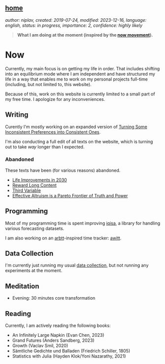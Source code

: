 [home](./index.md)
------------------

*author: niplav, created: 2019-07-24, modified: 2023-12-16, language: english, status: in progress, importance: 2, confidence: highly likely*

> __What I am doing at the moment (inspired by the
> [now movement](https://nownownow.com/about)).__

Now
====

Currently, my main focus is on getting my life in order. That includes
shifting into an equilibrium mode where I am independent and have
structured my life in a way that enables me to work on my personal
projects full-time (including, but not limited to, this website).

Because of this, work on this website is currently limited to a small
part of my free time. I apologize for any inconveniences.

Writing
-------

Curently I'm mostly working on an expanded version of [Turning Some
Inconsistent Preferences into Consistent Ones](./turning.html).

I'm also conducting a full edit of all texts on the website, which
is turning out to take *way* longer than I expected.

### Abandoned

These texts have been (for various reasons) abandoned.

* [Life Improvements in 2030](./attic/life_improvements_2030.html)
* [Reward Long Content](./attic/reward.html)
* [Third Variable](./attic/third.html)
* [Effective Altruism is a Pareto Frontier of Truth and Power](./attic/eacrit.html)

Programming
-----------

Most of my programming time is spent improving
[iqisa](https://github.com/niplav/iqisa), a library for handling various
forecasting datasets.

I am also working on an [arbtt](https://arbtt.nomeata.de/)-inspired time
tracker: [awitt](https://github.com/niplav/awitt).

Data Collection
----------------

I'm currently just running my usual [data collection](./data.htm),
but not running any experiments at the moment.

Meditation
-----------

* Evening: 30 minutes core transformation

Reading
-------

Currently, I am actively reading the following books:

* An Infinitely Large Napkin (Evan Chen, 2023)
* Grand Futures (Anders Sandberg, 2023)
* Growth (Vaclav Smil, 2020)
* Sämtliche Gedichte und Balladen (Friedrich Schiller, 1805)
* Statistics with Julia (Hayden Klok/Yoni Nazarathy, 2021)
